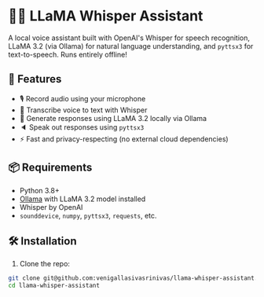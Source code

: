 # 🦙🎤 LLaMA Whisper Assistant

A local voice assistant built with OpenAI's Whisper for speech recognition, LLaMA 3.2 (via Ollama) for natural language understanding, and `pyttsx3` for text-to-speech. Runs entirely offline!

## 🚀 Features

- 🎙️ Record audio using your microphone
- 🧠 Transcribe voice to text with Whisper
- 💬 Generate responses using LLaMA 3.2 locally via Ollama
- 🔈 Speak out responses using `pyttsx3`
- ⚡ Fast and privacy-respecting (no external cloud dependencies)

## 📦 Requirements

- Python 3.8+
- [Ollama](https://ollama.com) with LLaMA 3.2 model installed
- Whisper by OpenAI
- `sounddevice`, `numpy`, `pyttsx3`, `requests`, etc.

## 🛠️ Installation

1. Clone the repo:

```bash
git clone git@github.com:venigallasivasrinivas/llama-whisper-assistant.git
cd llama-whisper-assistant
